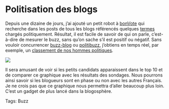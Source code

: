 # Politisation des blogs

Depuis une dizaine de jours, j’ai ajouté un petit robot à [bonVote](http://www.bonvote.com) qui recherche dans les posts de tous les blogs référencés quelques [termes](http://www.bonvote.com/buzz.php) chargés politiquement. Résultat, il est facile de savoir de qui on parle, c’est-à-dire de mesurer le buzz, sans qu’on sache s’il est positif ou négatif. Sans vouloir concurrencer [buzz-blog](http://presidentielle-2007.buzz-blog.com/) ou [politibuzz](http://scanblog.blogs.com/politibuzz/), j’obtiens en temps réel, par exemple, un [classement de nos hommes politiques](http://www.bonvote.com/buzz.php?mode=homme).

![](https://tcrouzet.com/images_tc/buzz1.jpg)

Il sera amusant de voir si les petits candidats apparaissent dans le top 10 et de comparer ce graphique avec les résultats des sondages. Nous pourrons ainsi savoir si les blogueurs sont en phase ou non avec les autres Français. Je ne crois pas que ce graphique nous permettra d’aller beaucoup plus loin. C’est un gadget de plus lancé dans la blogosphère.

Tags: Buzz